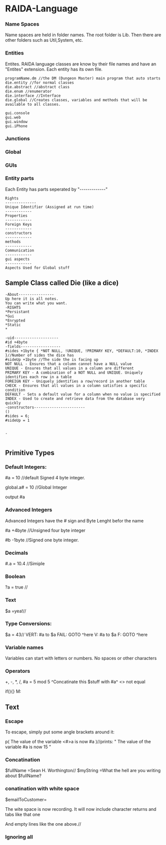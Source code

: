 # RAIDA-Language


### Name Spaces
Name spaces are held in folder names. 
The root folder is Lib. Then there are other folders such as Util,System, etc. 


### Entities
Entites. RAIDA language classes are know by their file names and have an "Entites" extension. Each entity has its own file. 
```
programName.dm //the DM (Dungeon Master) main program that auto starts
die.entity //for normal classes
die.abstract //abstract class
die.enum //enumerator
die.interface //Interface
die.global //Creates classes, variables and methods that will be available to all classes. 

gui.console
gui.web
gui.window
gui.iPhone
```
### Junctions

### Global

### GUIs 




### Entity parts
Each Entity has parts seperated by "-------------"
```
Rights
--------------
Unique Identifier (Assigned at run time)
------------
Properties
------------
Foreign Keys
------------
constructors
------------
methods
------------
Communication
------------
gui aspects
------------
Aspects Used for Global stuff
```
## Sample Class called Die (like a dice)

```
-About----------------
Up here it is all notes.
You can write what you want. 
-RIGHTS
*Persistant
*Gui
*Enrypted
*Static
*

-uid--------------------
#id +4byte
-fields------------------
#sides +1byte { *NOT NULL, !UNIQUE, !PRIMARY KEY, *DEFAULT:10, *INDEX }//Number of sides the dice has
#sideUp +1byte //The side the is facing up
NOT NULL - Ensures that a column cannot have a NULL value
UNIQUE - Ensures that all values in a column are different
PRIMARY KEY - A combination of a NOT NULL and UNIQUE. Uniquely identifies each row in a table
FOREIGN KEY - Uniquely identifies a row/record in another table
CHECK - Ensures that all values in a column satisfies a specific condition
DEFAULT - Sets a default value for a column when no value is specified
INDEX - Used to create and retrieve data from the database very quickly
-constructors-----------------------
()
#sides = 6;
#sideUp = 1


-


```


## Primitive Types

### Default Integers:
#a = 10 //default Signed 4 byte integer. 

global.a# = 10 //Global Integer

output #a

### Advanced Integers
Advanced Integers have the # sign and Byte Lenght befor the name

#a +4byte //Unsigned four byte integer

#b -1byte //Signed one byte integer. 

### Decimals
#.a = 10.4 //Simiple 

### Boolean
?a = true //

### Text
$a =yea!//

### Type Conversions: 
$a = 43//
VERT: #a to $a FAIL: GOTO ^here
V: #a to $a F: GOTO ^here

### Variable names
Variables can start with letters or numbers. No spaces or other characters

### Operators
+, -, *, /,
#a = 5 mod 5
^Concatinate this $stuff with #a^
<> not equal


if(){}
M:

## Text

### Escape 

To escape, simply put some angle brackets around it:

p( The value of the variable <#>a is now #a )//prints: " The value of the variable #a is now 15 "

### Concatination

$fullName =Sean H. Worthington//
$myString =What the hell are you writing about $fullName?

### conatination with white space

$emailToCustomer=

The wite space is now recording.
It will now include character returns and 
  tabs like that one
  
  And empty lines like the one above.//
  
  
### Ignoring all   






